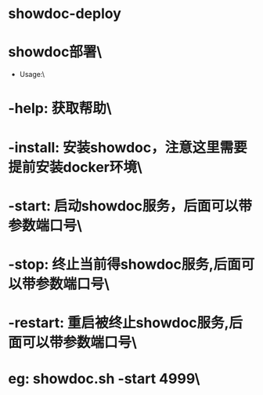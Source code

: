 # showdoc-deploy
# showdoc部署\
* Usage:\
#     -help: 获取帮助\
#     -install: 安装showdoc，注意这里需要提前安装docker环境\
#     -start: 启动showdoc服务，后面可以带参数端口号\
#     -stop: 终止当前得showdoc服务,后面可以带参数端口号\
#     -restart: 重启被终止showdoc服务,后面可以带参数端口号\
# 	eg: showdoc.sh -start 4999\
	
